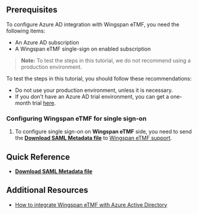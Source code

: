 ## Prerequisites

To configure Azure AD integration with Wingspan eTMF, you need the following items:

- An Azure AD subscription
- A Wingspan eTMF single-sign on enabled subscription

> **Note:**
> To test the steps in this tutorial, we do not recommend using a production environment.

To test the steps in this tutorial, you should follow these recommendations:

- Do not use your production environment, unless it is necessary.
- If you don't have an Azure AD trial environment, you can get a one-month trial [here](https://azure.microsoft.com/pricing/free-trial/).

### Configuring Wingspan eTMF for single sign-on

1. To configure single sign-on on **Wingspan eTMF** side, you need to send the **[Download SAML Metadata file](%metadata:metadataDownloadUrl%)** to [Wingspan eTMF support](http://www.wingspan.com/contact-us/). 


## Quick Reference

* **[Download SAML Metadata file](%metadata:metadataDownloadUrl%)**

## Additional Resources

* [How to integrate Wingspan eTMF with Azure Active Directory](active-directory-saas-wingspanetmf-tutorial.md)

